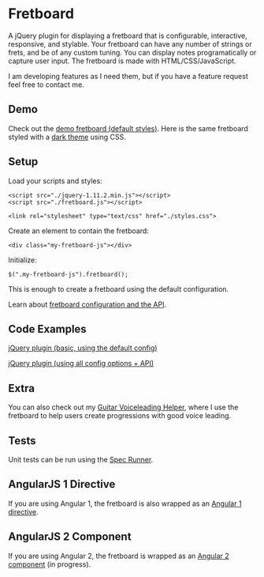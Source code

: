 # Fretboard

A jQuery plugin for displaying a fretboard that is configurable, interactive, responsive, and stylable. Your fretboard can have any number of strings or frets, and be of any custom tuning. You can display notes programatically or capture user input. The fretboard is made with HTML/CSS/JavaScript.

I am developing features as I need them, but if you have a feature request feel free to contact me.

## Demo

Check out the <a href="http://frankmodica.azurewebsites.net/static/fretboarddemo/index-with-full-config.html" target="_blank">demo fretboard (default styles)</a>. Here is the same fretboard styled with a <a href="http://frankmodica.azurewebsites.net/static/fretboarddemo/index-with-full-config-dark-theme.html" target="_blank">dark theme</a> using CSS.

## Setup

Load your scripts and styles:

```
<script src="./jquery-1.11.2.min.js"></script>
<script src="./fretboard.js"></script>

<link rel="stylesheet" type="text/css" href="./styles.css">
```

Create an element to contain the fretboard:

```
<div class="my-fretboard-js"></div>
```

Initialize:

```
$(".my-fretboard-js").fretboard();
```

This is enough to create a fretboard using the default configuration.

Learn about <a target="_blank" href="https://github.com/fmodica/fretboard.js/wiki/Configuration-and-API">fretboard configuration and the API</a>.

## Code Examples

<a href="https://github.com/fmodica/fretboard/blob/master/jquery-plugin/index.html">jQuery plugin (basic, using the default config)</a>

<a href="https://github.com/fmodica/fretboard/blob/master/jquery-plugin/index-with-full-config.html">jQuery plugin (using all config options + API)</a>

## Extra

You can also check out my <a target="_blank" href="http://frankmodica.azurewebsites.net/voiceleader/index">Guitar Voiceleading Helper</a>, where I use the fretboard to help users create progressions with good voice leading.

## Tests
Unit tests can be run using the <a href="https://github.com/fmodica/fretboard/tree/master/tests">Spec Runner</a>.

## AngularJS 1 Directive

If you are using Angular 1, the fretboard is also wrapped as an <a href="https://github.com/fmodica/fretboard-angular-1">Angular 1 directive</a>.

## AngularJS 2 Component

If you are using Angular 2, the fretboard is wrapped as an <a href="https://github.com/fmodica/fretboard-angular-2">Angular 2 component</a> (in progress).
